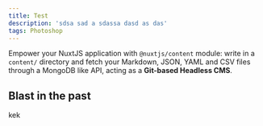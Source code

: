 ```yaml
---
title: Test
description: 'sdsa sad a sdassa dasd as das'
tags: Photoshop
---
```


Empower your NuxtJS application with `@nuxtjs/content` module: write in a `content/` directory and fetch your Markdown, JSON, YAML and CSV files through a MongoDB like API, acting as a **Git-based Headless CMS**.

## Blast in the past

kek